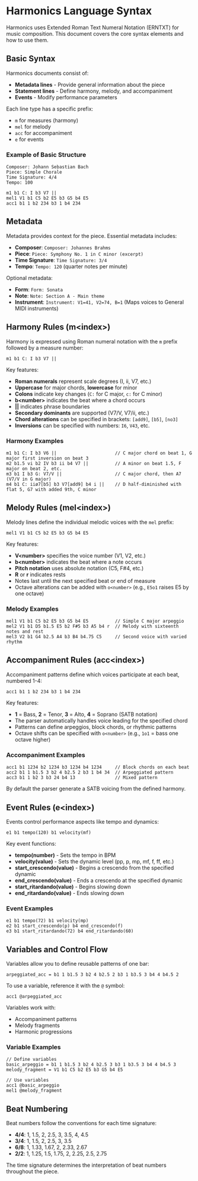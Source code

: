 # Harmonics Language Syntax

Harmonics uses Extended Roman Text Numeral Notation (ERNTXT) for music composition. This document covers the core syntax elements and how to use them.

## Basic Syntax

Harmonics documents consist of:
- **Metadata lines** - Provide general information about the piece
- **Statement lines** - Define harmony, melody, and accompaniment
- **Events** - Modify performance parameters

Each line type has a specific prefix:
- `m` for measures (harmony)
- `mel` for melody
- `acc` for accompaniment
- `e` for events

### Example of Basic Structure

```erntxt
Composer: Johann Sebastian Bach
Piece: Simple Chorale
Time Signature: 4/4
Tempo: 100

m1 b1 C: I b3 V7 ||
mel1 V1 b1 C5 b2 E5 b3 G5 b4 E5
acc1 b1 1 b2 234 b3 1 b4 234
```

## Metadata

Metadata provides context for the piece. Essential metadata includes:

- **Composer**: `Composer: Johannes Brahms`
- **Piece**: `Piece: Symphony No. 1 in C minor (excerpt)`
- **Time Signature**: `Time Signature: 3/4`
- **Tempo**: `Tempo: 120` (quarter notes per minute)

Optional metadata:
- **Form**: `Form: Sonata`
- **Note**: `Note: Section A - Main theme`
- **Instrument**: `Instrument: V1=41, V2=74, B=1` (Maps voices to General MIDI instruments)

## Harmony Rules (m\<index>)

Harmony is expressed using Roman numeral notation with the `m` prefix followed by a measure number:

```erntxt
m1 b1 C: I b3 V7 ||
```

Key features:
- **Roman numerals** represent scale degrees (I, ii, V7, etc.)
- **Uppercase** for major chords, **lowercase** for minor
- **Colons** indicate key changes (`C:` for C major, `c:` for C minor)
- **b\<number>** indicates the beat where a chord occurs
- **||** indicates phrase boundaries
- **Secondary dominants** are supported (V7/V, V7/ii, etc.)
- **Chord alterations** can be specified in brackets: `[add9]`, `[b5]`, `[no3]`
- **Inversions** can be specified with numbers: `I6`, `V43`, etc.

### Harmony Examples

```erntxt
m1 b1 C: I b3 V6 ||                      // C major chord on beat 1, G major first inversion on beat 3
m2 b1.5 vi b2 IV b3 ii b4 V7 ||          // A minor on beat 1.5, F major on beat 2, etc.
m3 b1 I b3 G: V7/V ||                    // C major chord, then A7 (V7/V in G major)
m4 b1 C: iiø7[b5] b3 V7[add9] b4 i ||    // D half-diminished with flat 5, G7 with added 9th, C minor
```

## Melody Rules (mel\<index>)

Melody lines define the individual melodic voices with the `mel` prefix:

```erntxt
mel1 V1 b1 C5 b2 E5 b3 G5 b4 E5
```

Key features:
- **V\<number>** specifies the voice number (V1, V2, etc.)
- **b\<number>** indicates the beat where a note occurs
- **Pitch notation** uses absolute notation (C5, F#4, etc.)
- **R** or **r** indicates rests
- Notes last until the next specified beat or end of measure
- Octave alterations can be added with `o<number>` (e.g., `E5o1` raises E5 by one octave)

### Melody Examples

```erntxt
mel1 V1 b1 C5 b2 E5 b3 G5 b4 E5          // Simple C major arpeggio
mel2 V1 b1 D5 b1.5 E5 b2 F#5 b3 A5 b4 r  // Melody with sixteenth notes and rest
mel3 V2 b1 G4 b2.5 A4 b3 B4 b4.75 C5     // Second voice with varied rhythm
```

## Accompaniment Rules (acc\<index>)

Accompaniment patterns define which voices participate at each beat, numbered 1-4:

```erntxt
acc1 b1 1 b2 234 b3 1 b4 234
```

Key features:
- **1** = Bass, **2** = Tenor, **3** = Alto, **4** = Soprano (SATB notation)
- The parser automatically handles voice leading for the specified chord
- Patterns can define arpeggios, block chords, or rhythmic patterns
- Octave shifts can be specified with `o<number>` (e.g., `1o1` = bass one octave higher)

### Accompaniment Examples

```erntxt
acc1 b1 1234 b2 1234 b3 1234 b4 1234     // Block chords on each beat
acc2 b1 1 b1.5 3 b2 4 b2.5 2 b3 1 b4 34  // Arpeggiated pattern
acc3 b1 1 b2 3 b3 24 b4 13               // Mixed pattern
```

By default the parser generate a SATB voicing from the defined harmony.

## Event Rules (e\<index>)

Events control performance aspects like tempo and dynamics:

```erntxt
e1 b1 tempo(120) b1 velocity(mf)
```

Key event functions:
- **tempo(number)** - Sets the tempo in BPM
- **velocity(value)** - Sets the dynamic level (pp, p, mp, mf, f, ff, etc.)
- **start_crescendo(value)** - Begins a crescendo from the specified dynamic
- **end_crescendo(value)** - Ends a crescendo at the specified dynamic
- **start_ritardando(value)** - Begins slowing down
- **end_ritardando(value)** - Ends slowing down

### Event Examples

```erntxt
e1 b1 tempo(72) b1 velocity(mp)
e2 b1 start_crescendo(p) b4 end_crescendo(f)
e3 b1 start_ritardando(72) b4 end_ritardando(60)
```

## Variables and Control Flow

Variables allow you to define reusable patterns of one bar:

```erntxt
arpeggiated_acc = b1 1 b1.5 3 b2 4 b2.5 2 b3 1 b3.5 3 b4 4 b4.5 2
```

To use a variable, reference it with the `@` symbol:

```erntxt
acc1 @arpeggiated_acc
```

Variables work with:
- Accompaniment patterns
- Melody fragments
- Harmonic progressions

### Variable Examples

```erntxt
// Define variables
basic_arpeggio = b1 1 b1.5 3 b2 4 b2.5 3 b3 1 b3.5 3 b4 4 b4.5 3
melody_fragment = V1 b1 C5 b2 E5 b3 G5 b4 E5

// Use variables
acc1 @basic_arpeggio
mel1 @melody_fragment
```

## Beat Numbering

Beat numbers follow the conventions for each time signature:

- **4/4**: 1, 1.5, 2, 2.5, 3, 3.5, 4, 4.5
- **3/4**: 1, 1.5, 2, 2.5, 3, 3.5
- **6/8**: 1, 1.33, 1.67, 2, 2.33, 2.67
- **2/2**: 1, 1.25, 1.5, 1.75, 2, 2.25, 2.5, 2.75

The time signature determines the interpretation of beat numbers throughout the piece.
